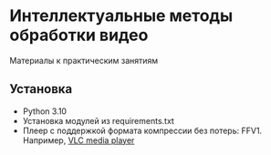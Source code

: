 # Интеллектуальные методы обработки видео

Материалы к практическим занятиям

## Установка

- Python 3.10
- Установка модулей из requirements.txt
- Плеер с поддержкой формата компрессии без потерь: FFV1. Например, [VLC media player](https://www.videolan.org/vlc/)

